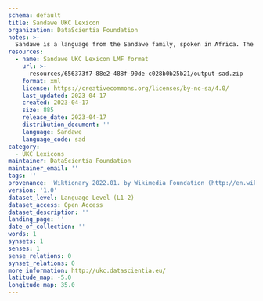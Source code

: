 ```yaml
---
schema: default
title: Sandawe UKC Lexicon
organization: DataScientia Foundation
notes: >-
  Sandawe is a language from the Sandawe family, spoken in Africa. The UKC Lexicon of Sandawe is represented as a lexico-semantic network. It consists of words, word senses, synsets, as well as sense-level and synset-level relationships.
resources:
  - name: Sandawe UKC Lexicon LMF format
    url: >-
      resources/656373f7-88e2-488f-90de-c028b0b25b21/output-sad.zip
    format: xml
    license: https://creativecommons.org/licenses/by-nc-sa/4.0/
    last_updated: 2023-04-17
    created: 2023-04-17
    size: 885
    release_date: 2023-04-17
    distribution_document: ''
    language: Sandawe
    language_code: sad
category:
  - UKC Lexicons
maintainer: DataScientia Foundation
maintainer_email: ''
tags: ''
provenance: 'Wiktionary 2022.01. by Wikimedia Foundation (http://en.wiktionary.org); KinDiv: Kinship Diversity 1.0 by Temuulen Khishigsuren (http://ukc.disi.unitn.it/index.php/kinship/); Princeton WordNet 2.1 by Princeton University (https://wordnet.princeton.edu)'
version: '1.0'
dataset_level: Language Level (L1-2)
dataset_access: Open Access
dataset_description: ''
landing_page: ''
date_of_collection: ''
words: 1
synsets: 1
senses: 1
sense_relations: 0
synset_relations: 0
more_information: http://ukc.datascientia.eu/
latitude_map: -5.0
longitude_map: 35.0
---
```


